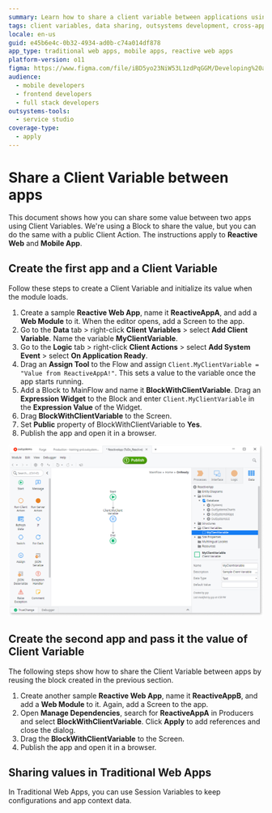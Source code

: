 ```yaml
---
summary: Learn how to share a client variable between applications using OutSystems 11 (O11) for Reactive Web and Mobile Apps.
tags: client variables, data sharing, outsystems development, cross-application communication, outsystems best practices
locale: en-us
guid: e45b6e4c-0b32-4934-ad0b-c74a014df878
app_type: traditional web apps, mobile apps, reactive web apps
platform-version: o11
figma: https://www.figma.com/file/iBD5yo23NiW53L1zdPqGGM/Developing%20an%20Application?node-id=174:24
audience:
  - mobile developers
  - frontend developers
  - full stack developers
outsystems-tools:
  - service studio
coverage-type:
  - apply
---
```


# Share a Client Variable between apps

This document shows how you can share some value between two apps using Client Variables. We're using a Block to share the value, but you can do the same with a public Client Action. The instructions apply to **Reactive Web** and **Mobile App**.

## Create the first app and a Client Variable

Follow these steps to create a Client Variable and initialize its value when the module loads.

1. Create a sample **Reactive Web App**, name it **ReactiveAppA**, and add a **Web Module** to it. When the editor opens, add a Screen to the app.
1. Go to the **Data** tab > right-click **Client Variables** > select **Add Client Variable**. Name the variable **MyClientVariable**.
1. Go to the **Logic** tab > right-click **Client Actions** > select **Add System Event** > select **On Application Ready**.
1. Drag an **Assign Tool** to the Flow and assign `Client.MyClientVariable = "Value from ReactiveAppA!"`. This sets a value to the variable once the app starts running.
1. Add a Block to MainFlow and name it **BlockWithClientVariable**. Drag an **Expression Widget** to the Block and enter `Client.MyClientVariable` in the **Expression Value** of the Widget.
1. Drag **BlockWithClientVariable** to the Screen.
1. Set **Public** property of BlockWithClientVariable to **Yes**.
1. Publish the app and open it in a browser.

![Screenshot showing the process of creating and setting a Client Variable in a Reactive Web App](images/client-variable.png "Client Variable in Reactive Web App")

## Create the second app and pass it the value of Client Variable

The following steps show how to share the Client Variable between apps by reusing the block created in the previous section.

1. Create another sample **Reactive Web App**, name it **ReactiveAppB**, and add a **Web Module** to it. Again, add a Screen to the app.
1. Open **Manage Dependencies**, search for **ReactiveAppA** in Producers and select **BlockWithClientVariable**. Click **Apply** to add references and close the dialog.
1. Drag the **BlockWithClientVariable** to the Screen.
1. Publish the app and open it in a browser.

## Sharing values in Traditional Web Apps

In Traditional Web Apps, you can use Session Variables to keep configurations and app context data.
